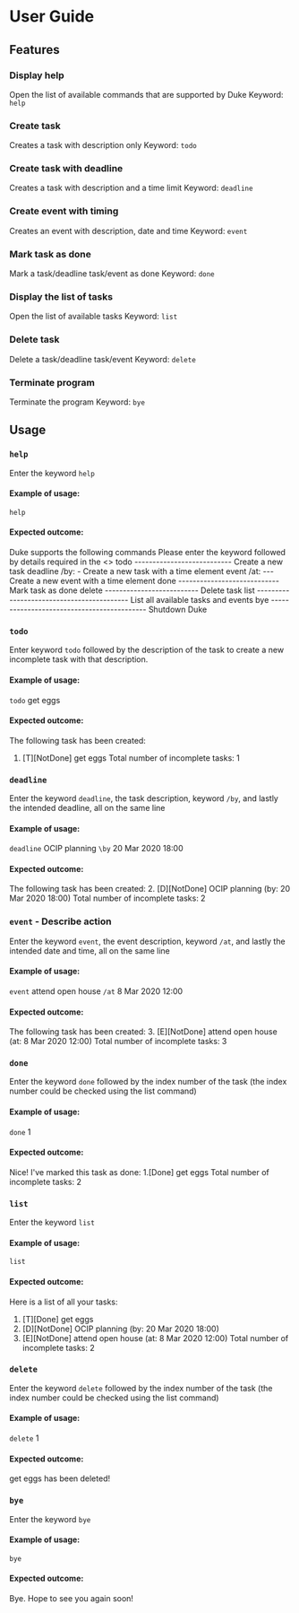 # User Guide
## Features 
### Display help
Open the list of available commands that are supported by Duke
Keyword: `help`

### Create task
Creates a task with description only
Keyword: `todo`

### Create task with deadline
Creates a task with description and a time limit
Keyword: `deadline`

### Create event with timing
Creates an event with description, date and time
Keyword: `event`

### Mark task as done
Mark a task/deadline task/event as done
Keyword: `done`

### Display the list of tasks
Open the list of available tasks
Keyword: `list`

### Delete task
Delete a task/deadline task/event
Keyword: `delete`

### Terminate program
Terminate the program
Keyword: `bye`


## Usage
### `help`
Enter the keyword `help`
#### Example of usage:
`help`
#### Expected outcome:
Duke supports the following commands
Please enter the keyword followed by details required in the <>
todo <task details> --------------------------- Create a new task
deadline <task details> /by: <timing details> - Create a new task with a time element
event <event details> /at: <timing details> --- Create a new event with a time element
done <task number> ---------------------------- Mark task as done
delete <task number> -------------------------- Delete task
list ------------------------------------------ List all available tasks and events
bye ------------------------------------------- Shutdown Duke

### `todo`
Enter keyword `todo` followed by the description of the task to create a new incomplete task with that description.
#### Example of usage: 
`todo` get eggs
#### Expected outcome:
The following task has been created:
1. [T][NotDone] get eggs 
Total number of incomplete tasks: 1

### `deadline`
Enter the keyword `deadline`, the task description, keyword `/by`, and lastly the intended deadline, all on the same line
#### Example of usage: 
`deadline` OCIP planning `\by` 20 Mar 2020 18:00
#### Expected outcome:
The following task has been created:
2. [D][NotDone] OCIP planning (by: 20 Mar 2020 18:00)
Total number of incomplete tasks: 2

### `event` - Describe action
Enter the keyword `event`, the event description, keyword `/at`, and lastly the intended date and time, all on the same line
#### Example of usage: 
`event` attend open house `/at` 8 Mar 2020 12:00
#### Expected outcome:
The following task has been created:
3. [E][NotDone] attend open house (at: 8 Mar 2020 12:00) 
Total number of incomplete tasks: 3

### `done`
Enter the keyword `done` followed by the index number of the task (the index number could be checked using the list command)
#### Example of usage:
`done` 1
#### Expected outcome:
Nice! I've marked this task as done:
1.[Done] get eggs
Total number of incomplete tasks: 2

### `list`
Enter the keyword `list`
#### Example of usage: 
`list`
#### Expected outcome:
Here is a list of all your tasks:
1. [T][Done] get eggs 
2. [D][NotDone] OCIP planning (by: 20 Mar 2020 18:00)
3. [E][NotDone] attend open house (at: 8 Mar 2020 12:00) 
Total number of incomplete tasks: 2

### `delete`
Enter the keyword `delete` followed by the index number of the task (the index number could be checked using the list command)
#### Example of usage: 
`delete` 1
#### Expected outcome:
get eggs has been deleted!

### `bye`
Enter the keyword `bye`
#### Example of usage: 
`bye`
#### Expected outcome:
Bye. Hope to see you again soon!

